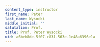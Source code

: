 ```yaml
---
content_type: instructor
first_name: Peter
last_name: Wysocki
middle_initial: ''
salutation: Prof.
title: Prof. Peter Wysocki
uid: a6beb8de-5f07-c831-563e-1e48a6396e1a
---
```

